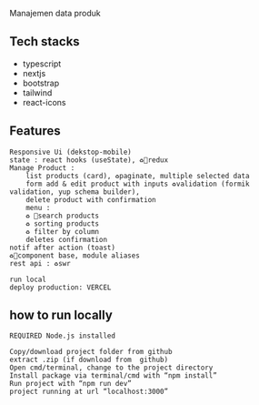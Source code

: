Manajemen data produk

## Tech stacks

- typescript
- nextjs
- bootstrap
- tailwind
- react-icons

## Features

    Responsive Ui (dekstop-mobile)
    state : react hooks (useState), ♻️📌redux
    Manage Product :
        list products (card), ♻️paginate, multiple selected data
        form add & edit product with inputs ♻️validation (formik validation, yup schema builder),
        delete product with confirmation
        menu :
        ♻️ 📌search products
        ♻️ sorting products
        ♻️ filter by column
        deletes confirmation
    notif after action (toast)
    ♻️📌component base, module aliases
    rest api : ♻️swr

    run local
    deploy production: VERCEL

## how to run locally

    REQUIRED Node.js installed

    Copy/download project folder from github
    extract .zip (if download from  github)
    Open cmd/terminal, change to the project directory
    Install package via terminal/cmd with “npm install”
    Run project with “npm run dev”
    project running at url “localhost:3000”
